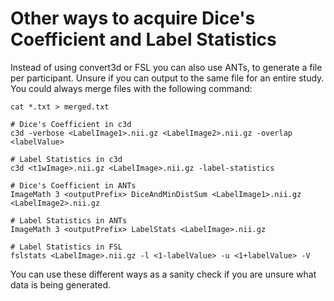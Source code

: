 # Other ways to acquire Dice's Coefficient and Label Statistics

Instead of using convert3d or FSL you can also use ANTs, to generate a file per participant. Unsure if you can output to the same file for an entire study. You could always merge files with the following command:

```
cat *.txt > merged.txt
```

```
# Dice's Coefficient in c3d
c3d -verbose <LabelImage1>.nii.gz <LabelImage2>.nii.gz -overlap <labelValue>

# Label Statistics in c3d
c3d <t1wImage>.nii.gz <LabelImage>.nii.gz -label-statistics

# Dice's Coefficient in ANTs
ImageMath 3 <outputPrefix> DiceAndMinDistSum <LabelImage1>.nii.gz <LabelImage2>.nii.gz

# Label Statistics in ANTs
ImageMath 3 <outputPrefix> LabelStats <LabelImage>.nii.gz

# Label Statistics in FSL
fslstats <LabelImage>.nii.gz -l <1-labelValue> -u <1+labelValue> -V
```

You can use these different ways as a sanity check if you are unsure what data is being generated.